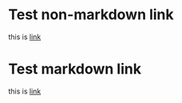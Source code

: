 # Test non-markdown link

this is [link](files/text.txt)

# Test markdown link

this is [link](files/markdown.md)